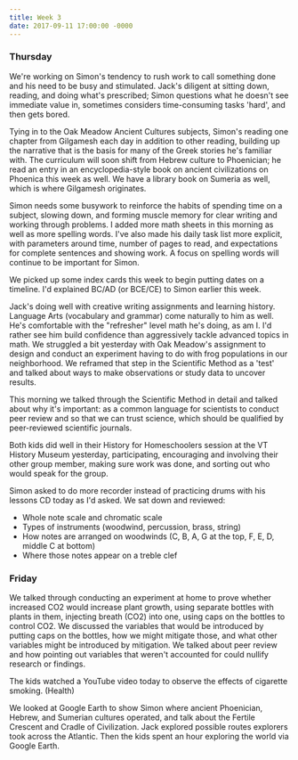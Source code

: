 ```yaml
---
title: Week 3
date: 2017-09-11 17:00:00 -0000
---
```

### Thursday

We're working on Simon's tendency to rush work to call something done and his need to be busy and stimulated. Jack's diligent at sitting down, reading, and doing what's prescribed; Simon questions what he doesn't see immediate value in, sometimes considers time-consuming tasks 'hard', and then gets bored.

Tying in to the Oak Meadow Ancient Cultures subjects, Simon's reading one chapter from Gilgamesh each day in addition to other reading, building up the narrative that is the basis for many of the Greek stories he's familiar with. The curriculum will soon shift from Hebrew culture to Phoenician; he read an entry in an encyclopedia-style book on ancient civilizations on Phoenica this week as well. We have a library book on Sumeria as well, which is where Gilgamesh originates.

Simon needs some busywork to reinforce the habits of spending time on a subject, slowing down, and forming muscle memory for clear writing and working through problems. I added more math sheets in this morning as well as more spelling words. I've also made his daily task list more explicit, with parameters around time, number of pages to read, and expectations for complete sentences and showing work. A focus on spelling words will continue to be important for Simon.

We picked up some index cards this week to begin putting dates on a timeline. I'd explained BC/AD (or BCE/CE) to Simon earlier this week.

Jack's doing well with creative writing assignments and learning history. Language Arts (vocabulary and grammar) come naturally to him as well. He's comfortable with the "refresher" level math he's doing, as am I. I'd rather see him build confidence than aggressively tackle advanced topics in math. We struggled a bit yesterday with Oak Meadow's assignment to design and conduct an experiment having to do with frog populations in our neighborhood. We reframed that step in the Scientific Method as a 'test' and talked about ways to make observations or study data to uncover results.

This morning we talked through the Scientific Method in detail and talked about why it's important: as a common language for scientists to conduct peer review and so that we can trust science, which should be qualified by peer-reviewed scientific journals.

Both kids did well in their History for Homeschoolers session at the VT History Museum yesterday, participating, encouraging and involving their other group member, making sure work was done, and sorting out who would speak for the group.

Simon asked to do more recorder instead of practicing drums with his lessons CD today as I'd asked. We sat down and reviewed:

* Whole note scale and chromatic scale
* Types of instruments (woodwind, percussion, brass, string)
* How notes are arranged on woodwinds (C, B, A, G at the top, F, E, D, middle C at bottom)
* Where those notes appear on a treble clef

### Friday

We talked through conducting an experiment at home to prove whether increased CO2 would increase plant growth, using separate bottles with plants in them, injecting breath (CO2) into one, using caps on the bottles to control CO2. We discussed the variables that would be introduced by putting caps on the bottles, how we might mitigate those, and what other variables might be introduced by mitigation. We talked about peer review and how pointing out variables that weren't accounted for could nullify research or findings.

The kids watched a YouTube video today to observe the effects of cigarette smoking. (Health)

We looked at Google Earth to show Simon where ancient Phoenician, Hebrew, and Sumerian cultures operated, and talk about the Fertile Crescent and Cradle of Civilization. Jack explored possible routes explorers took across the Atlantic. Then the kids spent an hour exploring the world via Google Earth.